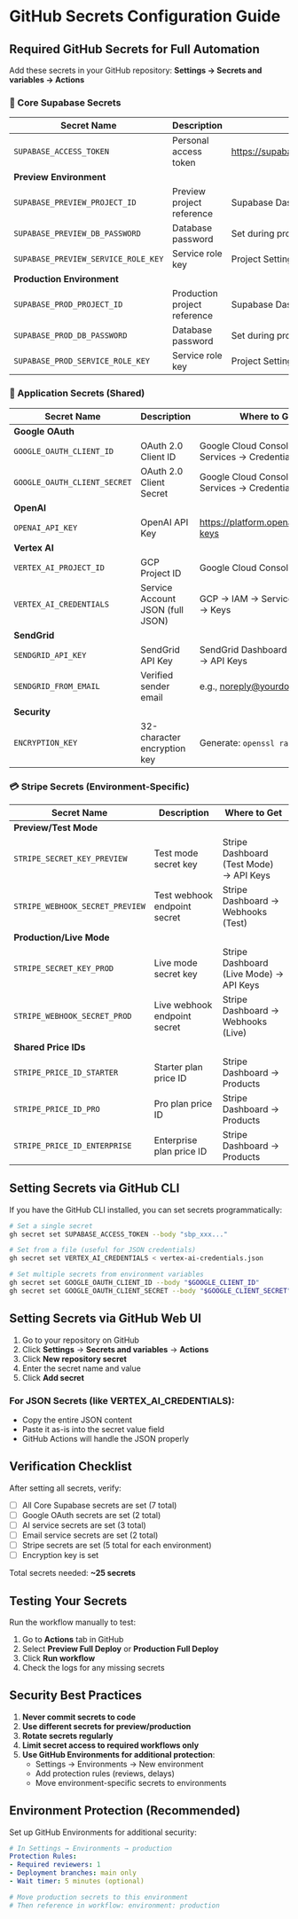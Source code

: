 # GitHub Secrets Configuration Guide

## Required GitHub Secrets for Full Automation

Add these secrets in your GitHub repository: **Settings → Secrets and variables → Actions**

### 🔑 Core Supabase Secrets

| Secret Name | Description | Where to Find |
|------------|-------------|---------------|
| `SUPABASE_ACCESS_TOKEN` | Personal access token | https://supabase.com/dashboard/account/tokens |
| **Preview Environment** | | |
| `SUPABASE_PREVIEW_PROJECT_ID` | Preview project reference | Supabase Dashboard → Project Settings |
| `SUPABASE_PREVIEW_DB_PASSWORD` | Database password | Set during project creation |
| `SUPABASE_PREVIEW_SERVICE_ROLE_KEY` | Service role key | Project Settings → API |
| **Production Environment** | | |
| `SUPABASE_PROD_PROJECT_ID` | Production project reference | Supabase Dashboard → Project Settings |
| `SUPABASE_PROD_DB_PASSWORD` | Database password | Set during project creation |
| `SUPABASE_PROD_SERVICE_ROLE_KEY` | Service role key | Project Settings → API |

### 🔐 Application Secrets (Shared)

| Secret Name | Description | Where to Get |
|------------|-------------|--------------|
| **Google OAuth** | | |
| `GOOGLE_OAUTH_CLIENT_ID` | OAuth 2.0 Client ID | Google Cloud Console → APIs & Services → Credentials |
| `GOOGLE_OAUTH_CLIENT_SECRET` | OAuth 2.0 Client Secret | Google Cloud Console → APIs & Services → Credentials |
| **OpenAI** | | |
| `OPENAI_API_KEY` | OpenAI API Key | https://platform.openai.com/api-keys |
| **Vertex AI** | | |
| `VERTEX_AI_PROJECT_ID` | GCP Project ID | Google Cloud Console |
| `VERTEX_AI_CREDENTIALS` | Service Account JSON (full JSON) | GCP → IAM → Service Accounts → Keys |
| **SendGrid** | | |
| `SENDGRID_API_KEY` | SendGrid API Key | SendGrid Dashboard → Settings → API Keys |
| `SENDGRID_FROM_EMAIL` | Verified sender email | e.g., noreply@yourdomain.com |
| **Security** | | |
| `ENCRYPTION_KEY` | 32-character encryption key | Generate: `openssl rand -hex 16` |

### 💳 Stripe Secrets (Environment-Specific)

| Secret Name | Description | Where to Get |
|------------|-------------|--------------|
| **Preview/Test Mode** | | |
| `STRIPE_SECRET_KEY_PREVIEW` | Test mode secret key | Stripe Dashboard (Test Mode) → API Keys |
| `STRIPE_WEBHOOK_SECRET_PREVIEW` | Test webhook endpoint secret | Stripe Dashboard → Webhooks (Test) |
| **Production/Live Mode** | | |
| `STRIPE_SECRET_KEY_PROD` | Live mode secret key | Stripe Dashboard (Live Mode) → API Keys |
| `STRIPE_WEBHOOK_SECRET_PROD` | Live webhook endpoint secret | Stripe Dashboard → Webhooks (Live) |
| **Shared Price IDs** | | |
| `STRIPE_PRICE_ID_STARTER` | Starter plan price ID | Stripe Dashboard → Products |
| `STRIPE_PRICE_ID_PRO` | Pro plan price ID | Stripe Dashboard → Products |
| `STRIPE_PRICE_ID_ENTERPRISE` | Enterprise plan price ID | Stripe Dashboard → Products |

## Setting Secrets via GitHub CLI

If you have the GitHub CLI installed, you can set secrets programmatically:

```bash
# Set a single secret
gh secret set SUPABASE_ACCESS_TOKEN --body "sbp_xxx..."

# Set from a file (useful for JSON credentials)
gh secret set VERTEX_AI_CREDENTIALS < vertex-ai-credentials.json

# Set multiple secrets from environment variables
gh secret set GOOGLE_OAUTH_CLIENT_ID --body "$GOOGLE_CLIENT_ID"
gh secret set GOOGLE_OAUTH_CLIENT_SECRET --body "$GOOGLE_CLIENT_SECRET"
```

## Setting Secrets via GitHub Web UI

1. Go to your repository on GitHub
2. Click **Settings** → **Secrets and variables** → **Actions**
3. Click **New repository secret**
4. Enter the secret name and value
5. Click **Add secret**

### For JSON Secrets (like VERTEX_AI_CREDENTIALS):
- Copy the entire JSON content
- Paste it as-is into the secret value field
- GitHub Actions will handle the JSON properly

## Verification Checklist

After setting all secrets, verify:

- [ ] All Core Supabase secrets are set (7 total)
- [ ] Google OAuth secrets are set (2 total)
- [ ] AI service secrets are set (3 total)
- [ ] Email service secrets are set (2 total)
- [ ] Stripe secrets are set (5 total for each environment)
- [ ] Encryption key is set

Total secrets needed: **~25 secrets**

## Testing Your Secrets

Run the workflow manually to test:

1. Go to **Actions** tab in GitHub
2. Select **Preview Full Deploy** or **Production Full Deploy**
3. Click **Run workflow**
4. Check the logs for any missing secrets

## Security Best Practices

1. **Never commit secrets to code**
2. **Use different secrets for preview/production**
3. **Rotate secrets regularly**
4. **Limit secret access to required workflows only**
5. **Use GitHub Environments for additional protection**:
   - Settings → Environments → New environment
   - Add protection rules (reviews, delays)
   - Move environment-specific secrets to environments

## Environment Protection (Recommended)

Set up GitHub Environments for additional security:

```yaml
# In Settings → Environments → production
Protection Rules:
- Required reviewers: 1
- Deployment branches: main only
- Wait timer: 5 minutes (optional)

# Move production secrets to this environment
# Then reference in workflow: environment: production
```